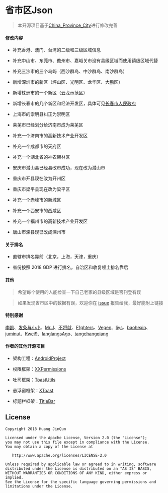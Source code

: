# 省市区Json

> 本开源项目基于[China_Province_City](https://github.com/small-dream/China_Province_City)进行修改完善

#### 修改内容

* 补充香港、澳门、台湾的二级和三级区域信息

* 补充中山市、东莞市、儋州市、嘉峪关市没有县级区域而使用镇级区域代替

* 补充三沙市的三个岛屿（西沙群岛、中沙群岛、南沙群岛）

* 新增深圳市的新区（坪山区、光明区、龙华区、大鹏区）

* 新增株洲市的一个新区（云龙示范区）

* 新增长春市的几个新区和经济开发区，具体可见[长春市人民政府](http://www.changchun.gov.cn/zjzc/)

* 上海市的崇明县纠正为崇明区

* 莱芜市已经划分给济南市成为莱芜区

* 补充一个济南市的高新技术产业开发区

* 补充一个成都市的天府区

* 补充一个湖北省的神农架林区

* 安庆市潜山县已经县改市成功，现在改为潜山市

* 重庆市开县现在改为开州区

* 重庆市梁平县现在改为梁平区

* 补充一个赤峰市的新城区

* 补充一个西安市的西咸区

* 补充一个福州市的高新技术产业开发区

* 唐山市滦县现已改成滦州市

#### 关于排名

* 直辖市排名靠前（北京，上海，天津，重庆）

* 省份按照 2018 GDP 进行排名，自治区和收复领土排名靠后

#### 其他

> 希望每个使用的人能检查一下自己老家的县级区域是否刊登有误

> 如果发现省市区中的数据有误，欢迎你在 [issue](https://github.com/getActivity/ProvinceJson/issues/new) 报告给我，最好能附上链接

#### 特别感谢

[李凯](https://github.com/EdelweissBubble)、[发条与小小]()、[Mr.J](https://github.com/zhouazhou)、[不将就](https://github.com/pliybird)、[F1ghters](https://github.com/fuxiaoyuandroid)、[Vegen](https://github.com/Vegen)、[liys](https://github.com/liys666666)、[baohexin](https://github.com/baohexin)、[juminut](https://github.com/juminut)、[Kwei9](https://github.com/Kwei9)、[langlangsAgo](https://github.com/langlangsAgo)、[tangchangqiang](https://github.com/tangchangqiang)

#### 作者的其他开源项目

* 架构工程：[AndroidProject](https://github.com/getActivity/AndroidProject)

* 权限框架：[XXPermissions](https://github.com/getActivity/XXPermissions)

* 吐司框架：[ToastUtils](https://github.com/getActivity/ToastUtils)

* 悬浮窗框架：[XToast](https://github.com/getActivity/XToast)

* 标题栏框架：[TitleBar](https://github.com/getActivity/TitleBar)

## License

```text
Copyright 2018 Huang JinQun

Licensed under the Apache License, Version 2.0 (the "License");
you may not use this file except in compliance with the License.
You may obtain a copy of the License at

   http://www.apache.org/licenses/LICENSE-2.0

Unless required by applicable law or agreed to in writing, software
distributed under the License is distributed on an "AS IS" BASIS,
WITHOUT WARRANTIES OR CONDITIONS OF ANY KIND, either express or implied.
See the License for the specific language governing permissions and
limitations under the License.
```